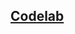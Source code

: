 
## [Codelab](https://developer.android.com/courses/pathways/android-basics-compose-unit-3-pathway-2#codelab-https://developer.android.com/codelabs/basic-android-kotlin-compose-training-change-app-icon)
